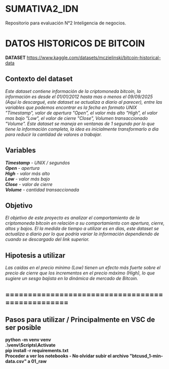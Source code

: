 # SUMATIVA2_IDN
Repositorio para evaluación N°2 Inteligencia de negocios.


# DATOS HISTORICOS DE BITCOIN
**DATASET**  https://www.kaggle.com/datasets/mczielinski/bitcoin-historical-data  

## **Contexto del dataset** 
*Este dataset contiene información de la criptomoneda bitcoin, la información es desde el 01/01/2012 hasta mas o menos el 09/09/2025 (Aqui lo descargué, este dataset se actualiza a diario al parecer), entre las variables que podemos encontrar es la fecha en formato UNIX "Timestamp", valor de apertura "Open", el valor más alto "High", el valor mas bajo "Low", el valor de cierre "Close", Volumen transaccionado "Volume". Este dataset se maneja en ventanas de 1 segundo por lo que tiene la información completa, la idea es inicialmente transformarlo a dia para reducir la cantidad de valores a trabajar.*
## **Variables**
***Timestamp** - UNIX / segundos*  
***Open** - apertura*  
***High** - valor más alto*  
***Low** - valor más bajo*  
***Close** - valor de cierre*  
***Volume** - cantidad transaccionada*  

## **Objetivo** 
*El objetivo de este proyecto es analizar el comportamiento de la criptomoneda bitcoin en relación a su comportamiento con apertura, cierre, altos y bajos. El la medida de tiempo a utilizar es en dias, este dataset se actualiza a diario por lo que podría variar la información dependiendo de cuando se descargado del link superior.*  

## **Hipotesis a utilizar** 
*Las caídas en el precio mínimo (Low) tienen un efecto más fuerte sobre el precio de cierre que los incrementos en el precio máximo (High), lo que sugiere un sesgo bajista en la dinámica de mercado de Bitcoin.*

## **=================================================**  
## **Pasos para utilizar / Principalmente en VSC de ser posible**
**python -m venv venv**  
**.\venv\Scripts\Activate**  
**pip install -r requirements.txt**  
**Proceder a ver los notebooks - No olvidar subir el archivo "btcusd_1-min-data.csv" a 01_raw**
